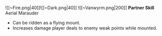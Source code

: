 
![[~Fire.png|40]]![[~Dark.png|40]]
![[~Vanwyrm.png|200]]
**Partner Skill**
Aerial Marauder
- Can be ridden as a flying mount.
- Increases damage player deals to enemy weak points while mounted.